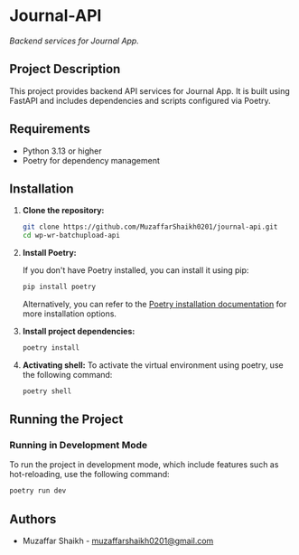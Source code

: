# Journal-API

_Backend services for Journal App._

## Project Description

This project provides backend API services for Journal App. It is built using FastAPI and includes dependencies and scripts configured via Poetry.

## Requirements

- Python 3.13 or higher
- Poetry for dependency management

## Installation

1. **Clone the repository:**

    ```sh
    git clone https://github.com/MuzaffarShaikh0201/journal-api.git
    cd wp-wr-batchupload-api
    ```

2. **Install Poetry:**

    If you don't have Poetry installed, you can install it using pip:

    ```sh
    pip install poetry
    ```

    Alternatively, you can refer to the [Poetry installation documentation](https://python-poetry.org/docs/#installation) for more installation options.

3. **Install project dependencies:**

    ```sh
    poetry install
    ```

4. **Activating shell:**
    To activate the virtual environment using poetry, use the following command:

    ```sh
    poetry shell
    ```

## Running the Project

### Running in Development Mode

To run the project in development mode, which include features such as hot-reloading, use the following command:

```sh
poetry run dev
```

## Authors
- Muzaffar Shaikh - [muzaffarshaikh0201@gmail.com](mailto:"Muzaffar%20Shaikh"<muzaffarshaikh0201@gmail.com>)